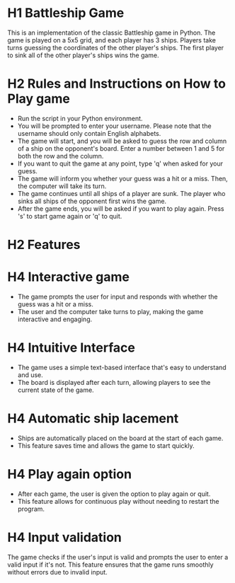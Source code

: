 # H1 Battleship Game

This is an implementation of the classic Battleship game in Python. The game is played on a 5x5 grid, and each player has 3 ships. Players take turns guessing the coordinates of the other player's ships. The first player to sink all of the other player's ships wins the game.

# H2 Rules and Instructions on How to Play game

- Run the script in your Python environment.
- You will be prompted to enter your username. Please note that the username should only contain English   alphabets.
- The game will start, and you will be asked to guess the row and column of a ship on the opponent's board. Enter a number between 1 and 5 for both the row and the column.
- If you want to quit the game at any point, type 'q' when asked for your guess.
- The game will inform you whether your guess was a hit or a miss. Then, the computer will take its turn.
- The game continues until all ships of a player are sunk. The player who sinks all ships of the opponent first wins the game.
- After the game ends, you will be asked if you want to play again. Press 's' to start game again or 'q' to quit.

# H2 Features

# H4 Interactive game
- The game prompts the user for input and responds with whether the guess was a hit or a miss.
- The user and the computer take turns to play, making the game interactive and engaging.
# H4 Intuitive Interface
- The game uses a simple text-based interface that's easy to understand and use.
- The board is displayed after each turn, allowing players to see the current state of the game.
# H4 Automatic ship lacement
- Ships are automatically placed on the board at the start of each game.
- This feature saves time and allows the game to start quickly.
# H4 Play again option
- After each game, the user is given the option to play again or quit.
- This feature allows for continuous play without needing to restart the program.
# H4 Input validation
The game checks if the user's input is valid and prompts the user to enter a valid input if it's not.
This feature ensures that the game runs smoothly without errors due to invalid input.